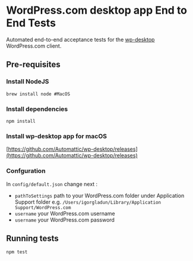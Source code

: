 # WordPress.com desktop app End to End Tests

Automated end-to-end acceptance tests for the [wp-desktop](https://github.com/Automattic/wp-desktop) WordPress.com client. 


## Pre-requisites


### Install NodeJS

```
brew install node #MacOS

```

### Install dependencies
```
npm install
```

### Install wp-desktop app for macOS
[https://github.com/Automattic/wp-desktop/releases](https://github.com/Automattic/wp-desktop/releases)

### Confguration
In `config/default.json` change next :
* `pathToSettings` path to your WordPress.com folder under Application Support folder e.g. `/Users/igorgladun/Library/Application Support/WordPress.com`
* `username` your WordPress.com username
* `username` your WordPress.com password

## Running tests
`npm test`
